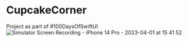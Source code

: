 # CupcakeCorner
Project as part of #100DaysOfSwiftUI
![Simulator Screen Recording - iPhone 14 Pro - 2023-04-01 at 15 41 52](https://user-images.githubusercontent.com/23187781/229270230-11d5bb98-a846-4bfa-98e5-8b33a2c2c38a.gif)
